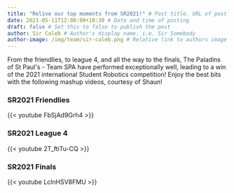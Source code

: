 ```yaml
---
title: "Relive our top moments from SR2021!" # Post title. URL of post is filename.
date: 2021-05-11T12:00:00+10:30 # Date and time of posting
draft: false # Set this to false to publish the post
author: Sir Caleb # Author's display name. i.e. Sir Somebody
author-image: /img/team/sir-caleb.png # Relative link to authors image
---
```


From the friendlies, to league 4, and all the way to the finals, The Paladins of St Paul's - Team SPA have performed exceptionally well, leading to a win of the 2021 international Student Robotics competition! Enjoy the best bits with the following mashup videos, courtesy of Shaun!

### SR2021 Friendlies

{{< youtube FbSjAd9Grh4 >}}

### SR2021 League 4

{{< youtube 2T_ftiTu-CQ >}}

### SR2021 Finals

{{< youtube LclnHSV8FMU >}}
